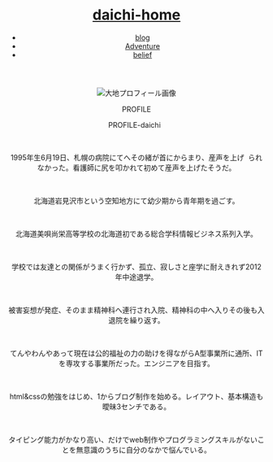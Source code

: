 <!DOCTYPE html>
<HTML lang="ja">
<head>
  <meta charset="utf-8">
  <title>daichi</title>
  <link rel="stylesheet" href="https://ground565.github.io/portfolioo/style.css">
</head>
<!--↓wrapper↓-->
<body>
<header>
<!-- ↓header↓ -->
<header>
  <div class="headline">
    <div class="top-text">
      <h1 class="top"><a href="index.html">daichi-home</a></h1>
    </div>
        <div class="navigation">
          <nav>
            <ul>
              <li class="btn-item"><a href="blog.html" name="blog" target="_self">blog</a></li>
              <li class="btn-item"><a href="adventure.html" name="冒険記" target="_self">Adventure</a></li>
              <li class="btn-item"><a href="belief.html" name="信念" target="_self">belief</a></li>
            </ul>
          </nav>
        </div>
    </div>
  </header>
<!--main-->
  <div class="container main">
    <div class="search">
      <!-- 記事検索機能をつけます -->
    </div>
    <div class="plofile">
        <div="plofile-daichiimg">
          <img class="plofile-img" src="images/daichi.jpg" alt="大地プロフィール画像">
        </div>
          <p>PROFILE</p>
          <p>PROFILE-daichi&nbsp;&nbsp;</p><br>
          <p>1995年生6月19日、札幌の病院にてへその緒が首にからまり、産声を上げ&nbsp;&nbsp;られなかった。看護師に尻を叩かれて初めて産声を上げたそうだ。</p><br>
          <p>北海道岩見沢市という空知地方にて幼少期から青年期を過ごす。</p><br>
          <p>北海道美唄尚栄高等学校の北海道初である総合学科情報ビジネス系列入学。</p><br>
          <p>学校では友達との関係がうまく行かず、孤立、寂しさと座学に耐えきれず2012年中途退学。<p><br>
          <p>被害妄想が発症、そのまま精神科へ連行され入院、精神科の中へ入りその後も入退院を繰り返す。<p><br>
          <p>てんやわんやあって現在は公的福祉の力の助けを得ながらA型事業所に通所、ITを専攻する事業所だった。エンジニアを目指す。<p><br>
          <p>html&cssの勉強をはじめ、1からブログ制作を始める。レイアウト、基本構造も曖昧3センチである。<p><br>
          <p>タイピング能力がかなり高い、だけでweb制作やプログラミングスキルがないことを無意識のうちに自分のなかで悩んでいる。</p>
    </div>

<body>
</html>

